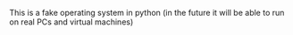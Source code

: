 This is a fake operating system in python (in the future it will be able to run on real PCs and virtual machines)
